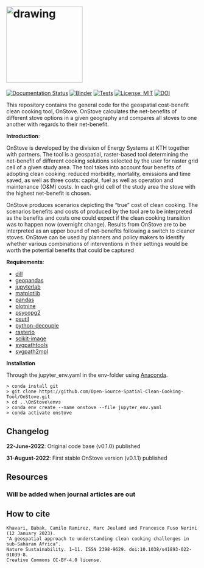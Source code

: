 ﻿# <img src="https://user-images.githubusercontent.com/12953752/178504166-47821216-ea94-4241-8b4c-5c6f19a460ec.svg" alt="drawing" style="width:200px"/>

[![Documentation Status](https://readthedocs.org/projects/onstove-documentation/badge/?version=latest)](https://onstove-documentation.readthedocs.io/en/latest/?badge=latest) 
[![Binder](https://mybinder.org/badge_logo.svg)](https://mybinder.org/v2/gh/Open-Source-Spatial-Clean-Cooking-Tool/OnStove/main?labpath=%2Fexample%2FOnStove_notebook.ipynb)
[![Tests](https://github.com/Open-Source-Spatial-Clean-Cooking-Tool/OnStove/actions/workflows/tests.yml/badge.svg?event=push)](https://github.com/Open-Source-Spatial-Clean-Cooking-Tool/OnStove/actions?query=workflow%3Atests)
[![License: MIT](https://img.shields.io/badge/License-MIT-yellow.svg)](LICENSE)
[![DOI](https://zenodo.org/badge/DOI/10.5281/zenodo.7185177.svg)](https://doi.org/10.5281/zenodo.7185177)

This repository contains the general code for the geospatial cost-benefit clean cooking tool, OnStove. OnStove calculates the net-benefits of different stove options in a given geography and compares all stoves to one another with regards to their net-benefit.

**Introduction**: 

OnStove is developed by the division of Energy Systems at KTH together with partners. The tool is a geospatial, raster-based tool determining the net-benefit of different cooking solutions selected by the user for raster grid cell of a given study area. The tool takes into account four benefits of adopting clean cooking: reduced morbidity, mortality, emissions and time saved, as well as three costs: capital, fuel as well as operation and maintenance (O&M) costs. In each grid cell of the study area the stove with the highest net-benefit is chosen.

OnStove produces scenarios depicting the “true” cost of clean cooking. The scenarios benefits and costs of produced by the tool are to be interpreted as the benefits and costs one could expect if the clean cooking transition was to happen now (overnight change). Results from OnStove are to be interpreted as an upper bound of net-benefits following a switch to cleaner stoves. OnStove can be used by planners and policy makers to identify whether various combinations of interventions in their settings would be worth the potential benefits that could be captured

**Requirements**: 
* [dill](https://dill.readthedocs.io/en/latest/dill.html)
* [geopandas](https://geopandas.org/en/stable/)
* [jupyterlab](https://jupyterlab.readthedocs.io/en/stable/)
* [matplotlib](https://matplotlib.org/)
* [pandas](https://pandas.pydata.org/)
* [plotnine](https://plotnine.readthedocs.io/en/stable/)
* [psycopg2](https://www.psycopg.org/docs/)
* [psutil](https://psutil.readthedocs.io/en/latest/)
* [python-decouple](https://pypi.org/project/python-decouple/)
* [rasterio](https://rasterio.readthedocs.io/en/latest/)
* [scikit-image](https://scikit-image.org/)
* [svgpathtools](https://pypi.org/project/svgpathtools/)
* [svgpath2mpl](https://pypi.org/project/svgpath2mpl/)

**Installation** 

Through the jupyter_env.yaml in the env-folder using [Anaconda](https://www.anaconda.com/distribution/). 

```
> conda install git
> git clone https://github.com/Open-Source-Spatial-Clean-Cooking-Tool/OnStove.git
> cd ..\OnStove\envs
> conda env create --name onstove --file jupyter_env.yaml
> conda activate onstove
```

## Changelog
**22-June-2022**: Original code base (v0.1.0) published

**31-August-2022**: First stable OnStove version (v0.1.1) published

## Resources

### Will be added when journal articles are out

## How to cite

```
Khavari, Babak, Camilo Ramirez, Marc Jeuland and Francesco Fuso Nerini (12 January 2023). 
"A geospatial approach to understanding clean cooking challenges in sub-Saharan Africa". 
Nature Sustainability. 1–11. ISSN 2398-9629. doi:10.1038/s41893-022-01039-8. 
Creative Commons CC‑BY‑4.0 license.
```

